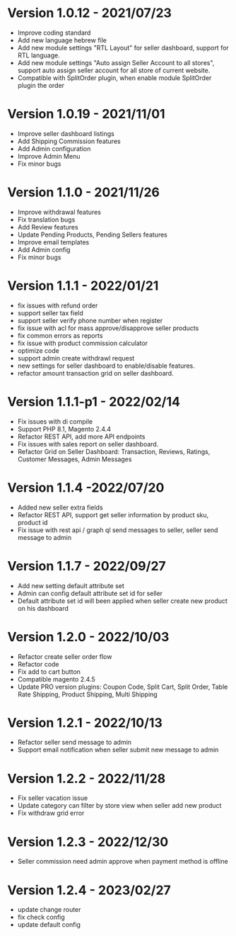 # Version 1.0.12 - 2021/07/23
- Improve coding standard
- Add new language hebrew file
- Add new module settings "RTL Layout" for seller dashboard, support for RTL language.
- Add new module settings "Auto assign Seller Account to all stores", support auto assign seller account for all store of current website.
- Compatible with SplitOrder plugin, when enable module SplitOrder plugin the order

# Version 1.0.19 - 2021/11/01
- Improve seller dashboard listings
- Add Shipping Commission features
- Add Admin configuration
- Improve Admin Menu
- Fix minor bugs

# Version 1.1.0 - 2021/11/26
- Improve withdrawal features
- Fix translation bugs
- Add Review features
- Update Pending Products, Pending Sellers features
- Improve email templates
- Add Admin config
- Fix minor bugs

# Version 1.1.1 - 2022/01/21
- fix issues with refund order
- support seller tax field
- support seller verify phone number when register
- fix issue with acl for mass approve/disapprove seller products
- fix common errors as reports
- fix issue with product commission calculator
- optimize code
- support admin create withdrawl request
- new settings for seller dashboard to enable/disable features.
- refactor amount transaction grid on seller dashboard.

# Version 1.1.1-p1 - 2022/02/14
- Fix issues with di compile
- Support PHP 8.1, Magento 2.4.4
- Refactor REST API, add more API endpoints
- Fix issues with sales report on seller dashboard.  
- Refactor Grid on Seller Dashboard: Transaction, Reviews, Ratings, Customer Messages, Admin Messages

# Version 1.1.4 -2022/07/20
- Added new seller extra fields
- Refactor REST API, support get seller information by product sku, product id
- Fix issue with rest api / graph ql send messages to seller, seller send message to admin

# Version 1.1.7 - 2022/09/27
- Add new setting default attribute set
- Admin can config default attribute set id for seller
- Default attribute set id will been applied when seller create new product on his dashboard

# Version 1.2.0 - 2022/10/03
- Refactor create seller order flow
- Refactor code
- Fix add to cart button
- Compatible magento 2.4.5
- Update PRO version plugins: Coupon Code, Split Cart, Split Order, Table Rate Shipping, Product Shipping, Multi Shipping

# Version 1.2.1 - 2022/10/13
- Refactor seller send message to admin
- Support email notification when seller submit new message to admin

# Version 1.2.2 - 2022/11/28
- Fix seller vacation issue
- Update category can filter by store view when seller add new product
- Fix withdraw grid error

# Version 1.2.3 - 2022/12/30
- Seller commission need admin approve when payment method is offline

# Version 1.2.4 - 2023/02/27
- update change router
- fix check config
- update default config
